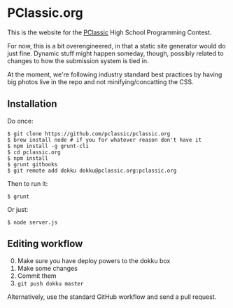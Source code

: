 # PClassic.org
This is the website for the [PClassic](http://pclassic.org) High School Programming Contest.

For now, this is a bit overengineered, in that a static site generator would do just fine. Dynamic stuff might happen someday, though, possibly related to changes to how the submission system is tied in.

At the moment, we're following industry standard best practices by having big photos live in the repo and not minifying/concatting the CSS.

## Installation

Do once:
```
$ git clone https://github.com/pclassic/pclassic.org
$ brew install node # if you for whatever reason don't have it
$ npm install -g grunt-cli
$ cd pclassic.org
$ npm install
$ grunt githooks
$ git remote add dokku dokku@pclassic.org:pclassic.org
```
Then to run it:
```
$ grunt
```
Or just:
```
$ node server.js
```

## Editing workflow

0. Make sure you have deploy powers to the dokku box
1. Make some changes
2. Commit them
3. `git push dokku master`

Alternatively, use the standard GitHub workflow and send a pull request.
